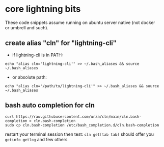 # core lightning bits

These code snippets assume running on ubuntu server native (not docker or umbrell and such).

## create alias "cln" for "lightning-cli" 
* if lightning-cli is in PATH:
  
`echo "alias cln='lightning-cli'" >> ~/.bash_aliases && source ~/.bash_aliases`

* or absolute path:

`echo "alias cln='/path/to/lightning-cli'" >> ~/.bash_aliases && source ~/.bash_aliases`

## bash auto completion for cln
```
curl https://raw.githubusercontent.com/urza/cln/main/cln.bash-completion > cln.bash-completion
sudo cp cln.bash-completion /etc/bash_completion.d/cln.bash-completion
```
restart your terminal session
then test: 
`cln get[tab tab]` should offer you `getinfo getlog` and few others

